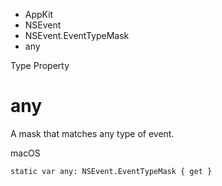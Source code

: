 

- AppKit
- NSEvent
- NSEvent.EventTypeMask
-  any 

Type Property

# any

A mask that matches any type of event.

macOS

``` source
static var any: NSEvent.EventTypeMask { get }
```

